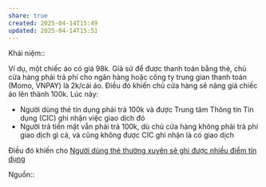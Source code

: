 ```yaml
---
share: true
created: 2025-04-14T15:49
updated: 2025-04-14T15:51
---
```

Khái niệm:: 

Ví dụ, một chiếc áo có giá 98k. Giả sử để được thanh toán bằng thẻ, chủ cửa hàng phải trả phí cho ngân hàng hoặc công ty trung gian thanh toán (Momo, VNPAY) là 2k/cái áo. Điều đó khiến chủ cửa hàng sẽ nâng giá chiếc áo lên thành 100k. Lúc này:
- Người dùng thẻ tín dụng phải trả 100k và được Trung tâm Thông tin Tín dụng (CIC) ghi nhận việc giao dịch đó
- Người trả tiền mặt vẫn phải trả 100k, dù chủ cửa hàng không phải trả phí giao dịch gì cả, và cũng không được CIC ghi nhận là có giao dịch

Điều đó khiến cho [Người dùng thẻ thường xuyên sẽ ghi được nhiều điểm tín dụng](./Ng%C6%B0%E1%BB%9Di%20d%C3%B9ng%20th%E1%BA%BB%20th%C6%B0%E1%BB%9Dng%20xuy%C3%AAn%20s%E1%BA%BD%20ghi%20%C4%91%C6%B0%E1%BB%A3c%20nhi%E1%BB%81u%20%C4%91i%E1%BB%83m%20t%C3%ADn%20d%E1%BB%A5ng.md)

Nguồn::